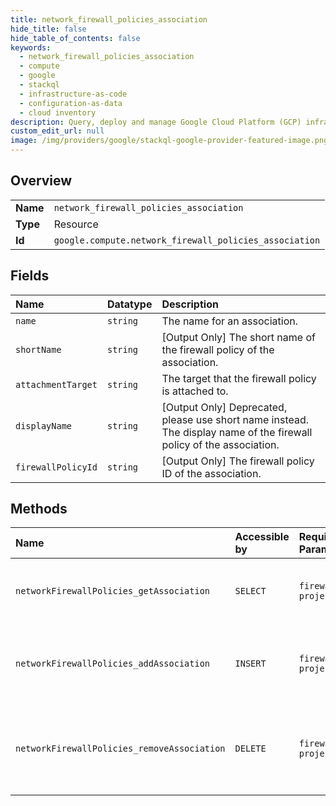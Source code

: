 ```yaml
---
title: network_firewall_policies_association
hide_title: false
hide_table_of_contents: false
keywords:
  - network_firewall_policies_association
  - compute
  - google    
  - stackql
  - infrastructure-as-code
  - configuration-as-data
  - cloud inventory
description: Query, deploy and manage Google Cloud Platform (GCP) infrastructure and resources using SQL
custom_edit_url: null
image: /img/providers/google/stackql-google-provider-featured-image.png
---
```

  
    

## Overview
<table><tbody>
<tr><td><b>Name</b></td><td><code>network_firewall_policies_association</code></td></tr>
<tr><td><b>Type</b></td><td>Resource</td></tr>
<tr><td><b>Id</b></td><td><code>google.compute.network_firewall_policies_association</code></td></tr>
</tbody></table>

## Fields
| Name | Datatype | Description |
|:-----|:---------|:------------|
| `name` | `string` | The name for an association. |
| `shortName` | `string` | [Output Only] The short name of the firewall policy of the association. |
| `attachmentTarget` | `string` | The target that the firewall policy is attached to. |
| `displayName` | `string` | [Output Only] Deprecated, please use short name instead. The display name of the firewall policy of the association. |
| `firewallPolicyId` | `string` | [Output Only] The firewall policy ID of the association. |
## Methods
| Name | Accessible by | Required Params | Description |
|:-----|:--------------|:----------------|:------------|
| `networkFirewallPolicies_getAssociation` | `SELECT` | `firewallPolicy, project` | Gets an association with the specified name. |
| `networkFirewallPolicies_addAssociation` | `INSERT` | `firewallPolicy, project` | Inserts an association for the specified firewall policy. |
| `networkFirewallPolicies_removeAssociation` | `DELETE` | `firewallPolicy, project` | Removes an association for the specified firewall policy. |
